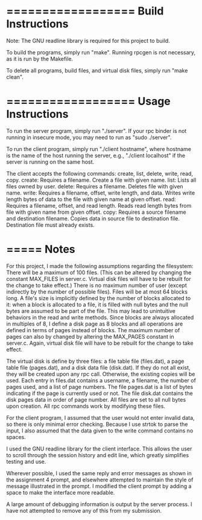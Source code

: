 ==================
Build Instructions
==================
Note: The GNU readline library is required for this project to build.

To build the programs, simply run "make".  Running rpcgen is not necessary, as it is run by the Makefile.

To delete all programs, build files, and virtual disk files, simply run "make clean".

==================
Usage Instructions
==================
To run the server program, simply run "./server".  If your rpc binder is not running in insecure mode, you may need to run as "sudo ./server".

To run the client program, simply run "./client hostname", where hostname is the name of the host running the server, e.g., "./client localhost" if the server is running on the same host.

The client accepts the following commands: create, list, delete, write, read, copy.
create:  Requires a filename.  Create a file with given name.
list:  Lists all files owned by user.
delete: Requires a filename.  Deletes file with given name.
write: Requires a filename, offset, write length, and data.  Writes write length bytes of data to the file with given name at given offset.
read: Requires a filename, offset, and read length.  Reads read length bytes from file with given name from given offset.
copy: Requires a source filename and destination filename.  Copies data in source file to destination file.  Destination file must already exists.

=====
Notes
=====
For this project, I made the following assumptions regarding the filesystem:  There will be a maximum of 100 files.  (This can be altered by changing the constant MAX_FILES in server.c.  Virtual disk files will have to be rebuilt for the change to take effect.)  There is no maximum number of user (except indirectly by the number of possible files).  Files will be at most 64 blocks long.  A file's size is implicitly defined by the number of blocks allocated to it: when a block is allocated to a file, it is filled with null bytes and the null bytes are assumed to be part of the file.  This may lead to unintuitive behaviors in the read and write methods.  Since blocks are always allocated in multiples of 8, I define a disk page as 8 blocks and all operations are defined in terms of pages instead of blocks.  The maximum number of pages can also by changed by altering the MAX_PAGES constant in server.c.  Again, virtual disk file will have to be rebuilt for the change to take effect.

The virtual disk is define by three files: a file table file (files.dat), a page table file (pages.dat), and a disk data file (disk.dat).  If they do not all exist, they will be created upon any rpc call.  Otherwise, the existing copies will be used.  Each entry in files.dat contains a username, a filename, the number of pages used, and a list of page numbers.  The file pages.dat is a list of bytes indicating if the page is currently used or not.  The file disk.dat contains the disk pages data in order of page number.  All files are set to all null bytes upon creation.  All rpc commands work by modifying these files.

For the client program, I assumed that the user would not enter invalid data, so there is only minimal error checking.  Because I use strtok to parse the input, I also assumed that the data given to the write command contains no spaces.

I used the GNU readline library for the client interface.  This allows the user to scroll through the session history and edit line, which greatly simplifies testing and use.

Wherever possible, I used the same reply and error messages as shown in the assignment 4 prompt, and elsewhere attempted to maintain the style of message illustrated in the prompt.  I modified the client prompt by adding a space to make the interface more readable.

A large amount of debugging information is output by the server process.  I have not attempted to remove any of this from my submission.
